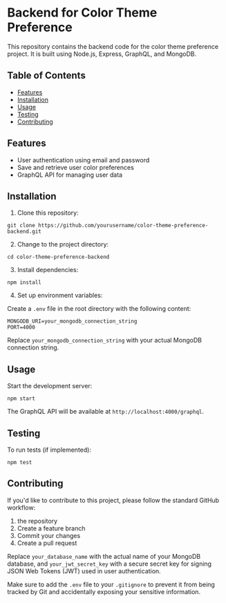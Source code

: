 # Backend for Color Theme Preference

This repository contains the backend code for the color theme preference project. It is built using Node.js, Express, GraphQL, and MongoDB.

## Table of Contents

- [Features](#features)
- [Installation](#installation)
- [Usage](#usage)
- [Testing](#testing)
- [Contributing](#contributing)

## Features

- User authentication using email and password
- Save and retrieve user color preferences
- GraphQL API for managing user data

## Installation

1. Clone this repository:

```
git clone https://github.com/yourusername/color-theme-preference-backend.git
```

2. Change to the project directory:

```
cd color-theme-preference-backend
```

3. Install dependencies:

```
npm install
```

4. Set up environment variables:

Create a `.env` file in the root directory with the following content:

```
MONGODB_URI=your_mongodb_connection_string
PORT=4000
```

Replace `your_mongodb_connection_string` with your actual MongoDB connection string.

## Usage

Start the development server:

```
npm start
```

The GraphQL API will be available at `http://localhost:4000/graphql`.

## Testing

To run tests (if implemented):

```
npm test
```

## Contributing

If you'd like to contribute to this project, please follow the standard GitHub workflow:

1. the repository
2. Create a feature branch
3. Commit your changes
4. Create a pull request

Replace `your_database_name` with the actual name of your MongoDB database, and `your_jwt_secret_key` with a secure secret key for signing JSON Web Tokens (JWT) used in user authentication.

Make sure to add the `.env` file to your `.gitignore` to prevent it from being tracked by Git and accidentally exposing your sensitive information.